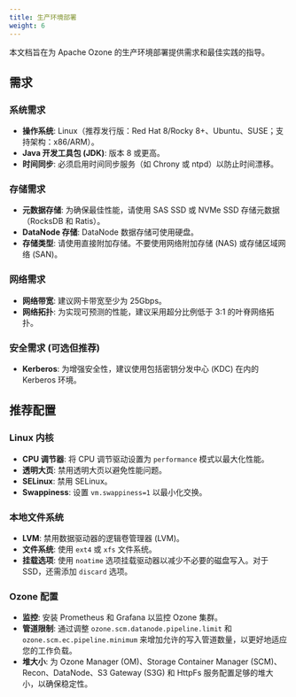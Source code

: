 ```yaml
---
title: 生产环境部署
weight: 6
---
```

<!--
  Licensed to the Apache Software Foundation (ASF) under one or more
  contributor license agreements.  See the NOTICE file distributed with
  this work for additional information regarding copyright ownership.
  The ASF licenses this file to You under the Apache License, Version 2.0
  (the "License"); you may not use this file except in compliance with
  the License.  You may obtain a copy of the License at

      http://www.apache.org/licenses/LICENSE-2.0

  Unless required by applicable law or agreed to in writing, software
  distributed under the License is distributed on an "AS IS" BASIS,
  WITHOUT WARRANTIES OR CONDITIONS OF ANY KIND, either express or implied.
  See the License for the specific language governing permissions and
  limitations under the License.
-->

本文档旨在为 Apache Ozone 的生产环境部署提供需求和最佳实践的指导。

## 需求

### 系统需求

*   **操作系统**: Linux（推荐发行版：Red Hat 8/Rocky 8+、Ubuntu、SUSE；支持架构：x86/ARM）。
*   **Java 开发工具包 (JDK)**: 版本 8 或更高。
*   **时间同步**: 必须启用时间同步服务（如 Chrony 或 ntpd）以防止时间漂移。

### 存储需求

*   **元数据存储**: 为确保最佳性能，请使用 SAS SSD 或 NVMe SSD 存储元数据（RocksDB 和 Ratis）。
*   **DataNode 存储**: DataNode 数据存储可使用硬盘。
*   **存储类型**: 请使用直接附加存储。不要使用网络附加存储 (NAS) 或存储区域网络 (SAN)。

### 网络需求

*   **网络带宽**: 建议网卡带宽至少为 25Gbps。
*   **网络拓扑**: 为实现可预测的性能，建议采用超分比例低于 3:1 的叶脊网络拓扑。

### 安全需求 (可选但推荐)

*   **Kerberos**: 为增强安全性，建议使用包括密钥分发中心 (KDC) 在内的 Kerberos 环境。

## 推荐配置

### Linux 内核

*   **CPU 调节器**: 将 CPU 调节驱动设置为 `performance` 模式以最大化性能。
*   **透明大页**: 禁用透明大页以避免性能问题。
*   **SELinux**: 禁用 SELinux。
*   **Swappiness**: 设置 `vm.swappiness=1` 以最小化交换。

### 本地文件系统

*   **LVM**: 禁用数据驱动器的逻辑卷管理器 (LVM)。
*   **文件系统**: 使用 `ext4` 或 `xfs` 文件系统。
*   **挂载选项**: 使用 `noatime` 选项挂载驱动器以减少不必要的磁盘写入。对于 SSD，还需添加 `discard` 选项。

### Ozone 配置

*   **监控**: 安装 Prometheus 和 Grafana 以监控 Ozone 集群。
*   **管道限制**: 通过调整 `ozone.scm.datanode.pipeline.limit` 和 `ozone.scm.ec.pipeline.minimum` 来增加允许的写入管道数量，以更好地适应您的工作负载。
*   **堆大小**: 为 Ozone Manager (OM)、Storage Container Manager (SCM)、Recon、DataNode、S3 Gateway (S3G) 和 HttpFs 服务配置足够的堆大小，以确保稳定性。
